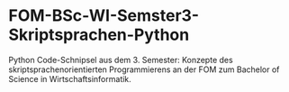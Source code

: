 # FOM-BSc-WI-Semster3-Skriptsprachen-Python
Python Code-Schnipsel aus dem 3. Semester: Konzepte des skriptsprachenorientierten Programmierens an der FOM zum Bachelor of Science in Wirtschaftsinformatik.
